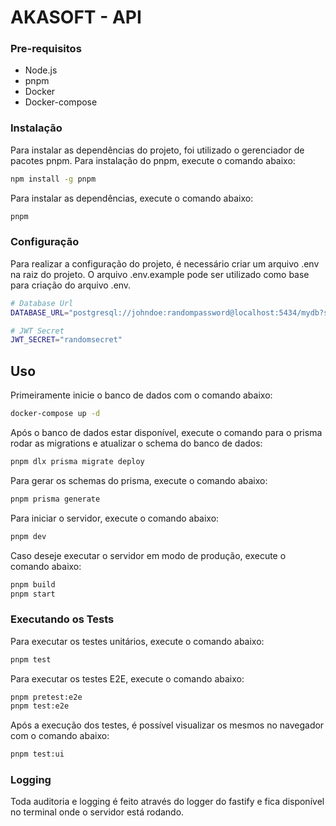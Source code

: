 # AKASOFT - API

### Pre-requisitos

- Node.js
- pnpm
- Docker
- Docker-compose

### Instalação

Para instalar as dependências do projeto, foi utilizado o gerenciador de pacotes pnpm. Para instalação do pnpm, execute o comando abaixo:

```bash
npm install -g pnpm
```

Para instalar as dependências, execute o comando abaixo:

```bash
pnpm
```

### Configuração

Para realizar a configuração do projeto, é necessário criar um arquivo .env na raiz do projeto. O arquivo .env.example pode ser utilizado como base para criação do arquivo .env.

```bash
# Database Url
DATABASE_URL="postgresql://johndoe:randompassword@localhost:5434/mydb?schema=public"

# JWT Secret
JWT_SECRET="randomsecret"
```

## Uso

Primeiramente inicie o banco de dados com o comando abaixo:

```bash
docker-compose up -d
```

Após o banco de dados estar disponível, execute o comando para o prisma rodar as migrations e atualizar o schema do banco de dados:

```bash
pnpm dlx prisma migrate deploy
```

Para gerar os schemas do prisma, execute o comando abaixo:

```bash
pnpm prisma generate
```

Para iniciar o servidor, execute o comando abaixo:

```bash
pnpm dev
```

Caso deseje executar o servidor em modo de produção, execute o comando abaixo:

```bash
pnpm build
pnpm start
```

### Executando os Tests

Para executar os testes unitários, execute o comando abaixo:

```bash
pnpm test
```

Para executar os testes E2E, execute o comando abaixo:

```bash
pnpm pretest:e2e
pnpm test:e2e
```

Após a execução dos testes, é possível visualizar os mesmos no navegador com o comando abaixo:

```bash
pnpm test:ui
```

### Logging

Toda auditoria e logging é feito através do logger do fastify e fica disponível no terminal onde o servidor está rodando.

